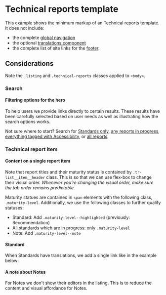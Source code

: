 # Technical reports template

This example shows the minimum markup of an Technical reports template. It does not include:

- the complete [global navigation](../components/navigation.md)
- the optional [translations component](../components/translations.md)
- the complete list of site links for the [footer](../components/footer.md).

<example title="Technical reports page" src="example-pages/tr.html.twig" standalone />

## Considerations

Note the `.listing` and `.technical-reports` classes applied to `<body>`.

### Search

#### Filtering options for the hero

To help users we provide links directly to certain results. These results have been carefully selected based on user needs as well as illustrating how the search options works.  

Not sure where to start? Search for <a href="">Standards only</a>, <a href="">any reports in progress</a>, <a href="">everything tagged with Accessibility</a>, or <a href="">all reports</a>.

<example title="Search options" src="components/tr-search.html.twig" />

### Technical report item

#### Content on a single report item

Note that report titles and their maturity status is contained by `.tr-list__item__header` class. This is so that we can use flex-box to change their visual order. *Whenever you're changing the visual order, make sure the tab order remains predictable.*

Maturity statues are contained in `span` elements with the following class, `.maturity-level`. Additionally, we use the following classes to further qualify statuses:

- Standard: Add `.maturity-level--highlighted` (previously: Recommendation)
- All standards which are in progress: only `.maturity-level`
- Note: Add `.maturity-level--note`

#### Standard

When Standards have translations, we add a single link like in the example below:

<example title="A Standard report" src="components/tr-search-results-item-standard.html.twig" />

#### A note about Notes

For Notes we don't show their editors in the listing. This is to reduce the content and visual affordance for Notes.  

<example title="A Note report" src="components/tr-search-results-item-note.html.twig" />
